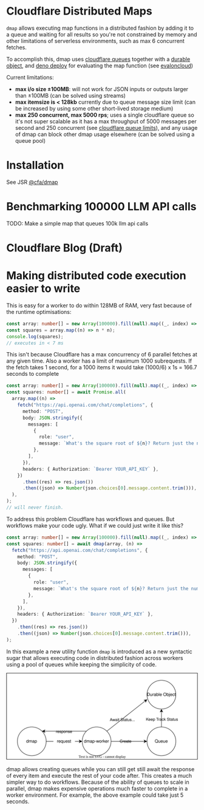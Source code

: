 # Cloudflare Distributed Maps

`dmap` allows executing map functions in a distributed fashion by adding it to a queue and waiting for all results so you're not constrained by memory and other limitations of serverless environments, such as max 6 concurrent fetches.

To accomplish this, dmap uses [cloudflare queues](https://developers.cloudflare.com/queues/) together with a [durable object](https://developers.cloudflare.com/durable-objects/), and [deno deploy](https://deno.com/deploy) for evaluating the map function (see [evaloncloud](https://github.com/CodeFromAnywhere/evaloncloud))

Current limitations:

- **max i/o size ±100MB**: will not work for JSON inputs or outputs larger than ±100MB (can be solved using streams)
- **max itemsize is < 128kb** currently due to queue message size limit (can be increased by using some other short-lived storage medium)
- **max 250 concurrent, max 5000 rps**; uses a single cloudflare queue so it's not super scalable as it has a max throughput of 5000 messages per second and 250 concurrent (see [cloudflare queue limits](https://developers.cloudflare.com/queues/platform/limits/)), and any usage of dmap can block other dmap usage elsewhere (can be solved using a queue pool)

# Installation

See JSR [@cfa/dmap](https://jsr.io/@cfa/dmap)

# Benchmarking 100000 LLM API calls

TODO: Make a simple map that queues 100k llm api calls

# Cloudflare Blog (Draft)

# Making distributed code execution easier to write

This is easy for a worker to do within 128MB of RAM, very fast because of the runtime optimisations:

```ts
const array: number[] = new Array(100000).fill(null).map((_, index) => index);
const squares = array.map((n) => n * n);
console.log(squares);
// executes in < 7 ms
```

This isn't because Cloudflare has a max concurrency of 6 parallel fetches at any given time. Also a worker has a limit of maximum 1000 subrequests. If the fetch takes 1 second, for a 1000 items it would take (1000/6) x 1s = 166.7 seconds to complete

```ts
const array: number[] = new Array(100000).fill(null).map((_, index) => index);
const squares: number[] = await Promise.all(
  array.map((n) =>
    fetch("https://api.openai.com/chat/completions", {
      method: "POST",
      body: JSON.stringify({
        messages: [
          {
            role: "user",
            message: `What's the square root of ${n}? Return just the number`,
          },
        ],
      }),
      headers: { Authorization: `Bearer YOUR_API_KEY` },
    })
      .then((res) => res.json())
      .then((json) => Number(json.choices[0].message.content.trim())),
  ),
);
// will never finish.
```

To address this problem Cloudflare has workflows and queues. But workflows make your code ugly. What if we could just write it like this?

```ts
const array: number[] = new Array(100000).fill(null).map((_, index) => index);
const squares: number[] = await dmap(array, (n) =>
  fetch("https://api.openai.com/chat/completions", {
    method: "POST",
    body: JSON.stringify({
      messages: [
        {
          role: "user",
          message: `What's the square root of ${n}? Return just the number`,
        },
      ],
    }),
    headers: { Authorization: `Bearer YOUR_API_KEY` },
  })
    .then((res) => res.json())
    .then((json) => Number(json.choices[0].message.content.trim())),
);
```

In this example a new utility function `dmap` is introduced as a new syntactic sugar that allows executing code in distributed fashion across workers using a pool of queues while keeping the simplicity of code.

![](dmap.drawio.svg)

dmap allows creating queues while you can still get still await the response of every item and execute the rest of your code after. This creates a much simpler way to do workflows. Because of the ability of queues to scale in parallel, dmap makes expensive operations much faster to complete in a worker environment. For example, the above example could take just 5 seconds.
